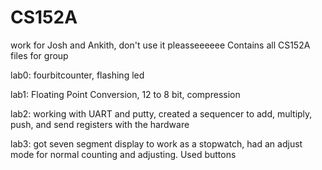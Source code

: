 # CS152A

work for Josh and Ankith, don't use it pleasseeeeee
Contains all CS152A files for group

lab0: fourbitcounter, flashing led

lab1: Floating Point Conversion, 12 to 8 bit, compression

lab2: working with UART and putty, created a sequencer to add, multiply, push, and send registers with the hardware

lab3: got seven segment display to work as a stopwatch, had an adjust mode for normal counting and adjusting. Used
buttons 
